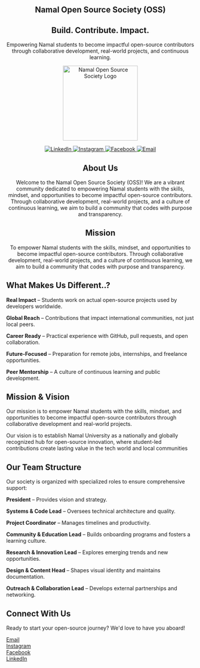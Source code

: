 

<div align="center">

## Namal Open Source Society (OSS) ##

<h2>Build. Contribute. Impact.</h2>

Empowering Namal students to become impactful open-source contributors through collaborative development, real-world projects, and continuous learning.

<div align="center">
  <img src="https://raw.githubusercontent.com/OssNamal/OssNamal/main/assets/45395492.png" alt="Namal Open Source Society Logo" width="200"/>
</div>

<p align="center">
  <a href="https://www.linkedin.com/company/open-source-society">
    <img src="https://img.shields.io/badge/LinkedIn-0077B5?style=for-the-badge&logo=linkedin&logoColor=white" alt="LinkedIn">
  </a>
  <a href="https://www.instagram.com/namal_oss">
    <img src="https://img.shields.io/badge/Instagram-E4405F?style=for-the-badge&logo=instagram&logoColor=white" alt="Instagram">
  </a>
  <a href="https://www.facebook.com/NamalOSS">
    <img src="https://img.shields.io/badge/Facebook-1877F2?style=for-the-badge&logo=facebook&logoColor=white" alt="Facebook">
  </a>
  <a href="mailto:oss@namal.edu.pk">
    <img src="https://img.shields.io/badge/Email-D14836?style=for-the-badge&logo=gmail&logoColor=white" alt="Email">
  </a>
</p>

<h2> About Us </h2>


Welcome to the Namal Open Source Society (OSS)! We are a vibrant community dedicated to empowering Namal students with the skills, mindset, and opportunities to become impactful open-source contributors. Through collaborative development, real-world projects, and a culture of continuous learning, we aim to build a community that codes with purpose and transparency.


<h2> Mission </h2>

To empower Namal students with the skills, mindset, and opportunities to become impactful open-source contributors. Through collaborative development, real-world projects, and a culture of continuous learning, we aim to build a community that codes with purpose and transparency.


</div>


<h2>What Makes Us Different..?</h2>

**Real Impact** – Students work on actual open-source projects used by developers worldwide.

**Global Reach** – Contributions that impact international communities, not just local peers.

**Career Ready** – Practical experience with GitHub, pull requests, and open collaboration.

**Future-Focused** – Preparation for remote jobs, internships, and freelance opportunities.

**Peer Mentorship** – A culture of continuous learning and public development.


</div>
<h2>Mission & Vision</h2>

Our mission is to empower Namal students with the skills, mindset, and opportunities to become impactful open-source contributors through collaborative development and real-world projects.

Our vision is to establish Namal University as a nationally and globally recognized hub for open-source innovation, where student-led contributions create lasting value in the tech world and local communities
<h2>Our Team Structure</h2>
Our society is organized with specialized roles to ensure comprehensive support:

**President** – Provides vision and strategy.

**Systems & Code Lead** – Oversees technical architecture and quality.

**Project Coordinator** – Manages timelines and productivity.

**Community & Education Lead** – Builds onboarding programs and fosters a learning culture.

**Research & Innovation Lead** – Explores emerging trends and new opportunities.

**Design & Content Head** – Shapes visual identity and maintains documentation.

**Outreach & Collaboration Lead** – Develops external partnerships and networking.

<h2>Connect With Us</h2>

Ready to start your open-source journey? We'd love to have you aboard!

[Email](mailto:oss@namal.edu.pk)  
[Instagram](https://instagram.com/namal_oss)  
[Facebook](https://facebook.com/NamalOSS)  
[LinkedIn](https://linkedin.com/company/open-source-society)

<!--
**OssNamal/OssNamal** is a ✨ _special_ ✨ repository because its `README.md` (this file) appears on your GitHub profile.

Here are some ideas to get you started:

- 🔭 I’m currently working on ...
- 🌱 I’m currently learning ...
- 👯 I’m looking to collaborate on ...
- 🤔 I’m looking for help with ...
- 💬 Ask me about ...
- 📫 How to reach me: ..
- 😄 Pronouns: ...
- ⚡ Fun fact: ...
-->

